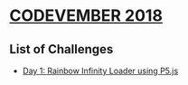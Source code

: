 # [CODEVEMBER 2018](https://rajatkantinandi.github.io/Codevember-2018)

## List of Challenges

- [Day 1: Rainbow Infinity Loader using P5.js](https://rajatkantinandi.github.io/Codevember-2018/Day1-Infinity)
